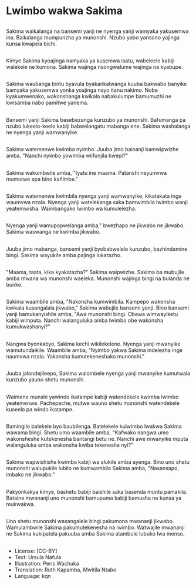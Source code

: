 # Lwimbo wakwa Sakima

##
Sakima waikalanga na bansemi yanji ne nyenga yanji wamyaka yakusemwa ina. Baikalanga mumpunzha ya munonshi. Nzubo yabo yansono yajinga kunsa kwapela bichi.

##
Kimye Sakima kyoajinga namyaka ya kusemwa isatu, wabeleele kabiji walekele ne kumona. Sakima wajinga nsongwalume wajinga na kyabupe.

##
Sakima waubanga bintu byavula byakankalwanga kuuba bakwabo banyike bamyaka yakusemwa yonka yoajinga nayo itanu nakimo. Nobe kyakumwenako, wakonshanga kwikala nabakulumpe bamumuzhi ne kwisamba nabo pamitwe yanema.

##
Bansemi yanji Sakima basebezanga kunzubo ya munonshi. Bafumanga pa nzubo lukeelo-keelo kabiji babwelangatu mabanga ene. Sakima washalanga ne nyenga yanji wamwanyike.

##
Sakima watemenwe kwimba nyimbo. Juuba jimo bainanji bamwipwizhe amba, "Nanchi nyimbo yowimba wiifunjila kwepi?"

##
Sakima wakumbwile amba, "Iyatu ine maama. Patanshi neyumvwa mumutwe apa bino kañimbe."

##
Sakima watemenwe kwimbila nyenga yanji wamwanyike, kikatakata inge waumvwa nzala. Nyenga yanji watelekanga saka bamwimbila lwimbo wanji yeatemwisha. Waimbangako lwimbo wa kumulelezha.

##
Nyenga yanji wamupopwelanga amba," bwezhapo ne jikwabo ne jikwabo. Sakima waswanga ne kwimba jikwabo.

##
Juuba jimo mabanga, bansemi yanji byobabwelele kunzubo, bazhindamine bingi. Sakima wayukile amba pajinga lukatazho.

##
"Maama, taata, kika kyakatazha?" Sakima waipwizhe. Sakima ba mubujile amba mwana wa munonshi waeleka. Munonshi wajinga bingi na bulanda ne bunke.

##
Sakima waambile amba, "Nakonsha kumwimbila. Kampepo wakonsha kwikala kusangalala jikwabo," Sakima wabujile bansemi yanji. Bino bansemi yanji bamukanyishile amba, "Awa munonshi bingi. Obewa wimwayiketu kabiji wimputa. Nanchi walanguluka amba lwimbo obe wakonsha kumukwashanyi?"

##
Nangwa byonkabyo, Sakima kechi wikilekelene. Nyenga yanji mwanyike wamutundaikile. Waambile amba, "Nyimbo yakwa Sakima indelezha inge naumvwa nzala. Yakonsha kumutekeneshako munonshi."

##
Juuba jalondejileepo, Sakima walombele nyenga yanji mwanyike kumutwala kunzubo yauno shetu munonshi.

##
Waimene munshi yawindo ikatampe kabiji watendekele kwimba lwimbo yeatemenwe. Pachepache, mutwe wauno shetu munonshi watendekele kuseela pa windo ikatampe.

##
Bamingilo balekele byo baubilenga. Batelekele kulwimbo lwakwa Sakima wawama bingi. Shetu umo waambile amba, "Kafwako nangwa umo wakonsheshe kutekenesha bantangi betu ne. Nanchi awe mwanyike mputa walanguluka amba wakonsha kwiba tekenesha nyi?"

##
Sakima wapwishishe kwimba kabiji wa alukile amba ayenga. Bino uno shetu munonshi walupukile lubilo ne kumwambila Sakima amba, "Nasansapo, imbako ne jikwabo."

##
Pakyonkakya kimye, bashetu babiji baishile saka basenda muntu pamakila. Bataine mwananji uno munonshi bamupuma kabiji bamusha ne kunsa ya mukwakwa.

##
Uno shetu munonshi wasangalele bingi pakumona mwananji jikwabo. Wamulambwile Sakima pakumutekenesha na lwimbo. Watwajile mwananji ne Sakima kukipatela pakuuba amba Sakima atambule lubuko lwa menso.

##
* License: [CC-BY]
* Text: Ursula Nafula
* Illustration: Peris Wachuka
* Translation: Ruth Kapamba, Mwitila Ntabo
* Language: kqn
